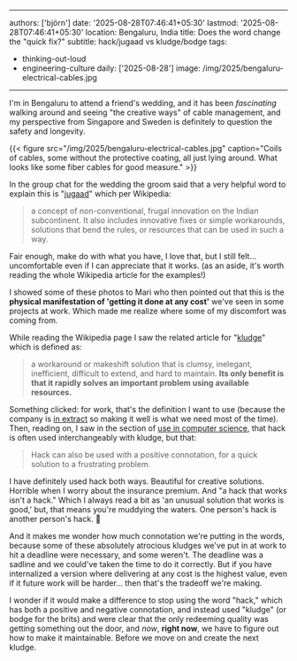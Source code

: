 ---
authors: ['björn']
date: '2025-08-28T07:46:41+05:30'
lastmod: '2025-08-28T07:46:41+05:30'
location: Bengaluru, India
title: Does the word change the "quick fix?"
subtitle: hack/jugaad vs kludge/bodge
tags:
  - thinking-out-loud
  - engineering-culture
daily: ['2025-08-28']
image: /img/2025/bengaluru-electrical-cables.jpg
------
I'm in Bengaluru to attend a friend's wedding, and it has been _fascinating_ walking around and seeing "the creative ways" of cable management, and my perspective from Singapore and Sweden is definitely to question the safety and longevity.

{{< figure src="/img/2025/bengaluru-electrical-cables.jpg" caption="Coils of cables, some without the protective coating, all just lying around. What looks like some fiber cables for good measure." >}}

In the group chat for the wedding the groom said that a very helpful word to explain this is "[jugaad](https://en.wikipedia.org/wiki/Jugaad)" which per Wikipedia:

> a concept of non-conventional, frugal innovation on the Indian subcontinent. It also includes innovative fixes or simple workarounds, solutions that bend the rules, or resources that can be used in such a way.

Fair enough, make do with what you have, I love that, but I still felt… uncomfortable even if I can appreciate that it works. (as an aside, it's worth reading the whole Wikipedia article for the examples!)

I showed some of these photos to Mari who then pointed out that this is the **physical manifestation of 'getting it done at any cost'** we've seen in some projects at work. Which made me realize where some of my discomfort was coming from.

While reading the Wikipedia page I saw the related article for "[kludge](https://en.wikipedia.org/wiki/Kludge)" which is defined as:

> a workaround or makeshift solution that is clumsy, inelegant, inefficient, difficult to extend, and hard to maintain. **Its only benefit is that it rapidly solves an important problem using available resources.**

Something clicked: for work, that's the definition I want to use (because the company is [in extract](https://medium.com/@kentbeck_7670/fast-slow-in-3x-explore-expand-extract-6d4c94a7539) so making it well is what we need most of the time). Then, reading on, I saw in the section of [use in computer science](https://en.wikipedia.org/wiki/Kludge#Computer_science), that hack is often used interchangeably with kludge, but that:

> Hack can also be used with a positive connotation, for a quick solution to a frustrating problem.

I have definitely used hack both ways. Beautiful for creative solutions. Horrible when I worry about the insurance premium. And "a hack that works isn't a hack." Which I always read a bit as 'an unusual solution that works is good,' but, that means you're muddying the waters. One person's hack is another person's hack. 🤦

And it makes me wonder how much connotation we're putting in the words, because some of these absolutely atrocious kludges we've put in at work to hit a deadline were necessary, and some weren't. The deadline was a sadline and we could've taken the time to do it correctly. But if you have internalized a version where delivering at any cost is the highest value, even if it future work will be harder… then that's the tradeoff we're making.

I wonder if it would make a difference to stop using the word "hack," which has both a positive and negative connotation, and instead used "kludge" (or bodge for the brits) and were clear that the only redeeming quality was getting something out the door, and _now_, **right now**, we have to figure out how to make it maintainable. Before we move on and create the next kludge.
